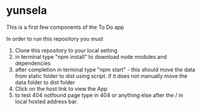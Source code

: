 # yunsela

This is a first few components of the To Do app

In order to run this repository you must 

1. Clone this repository to your local setting
2. in terminal type "npm install" to download node modules and dependencies
3. after completion in terminal type "npm start" - this should move the data from static folder to dist using script. if it does not manually move the data folder to dist folder
4. Click on the host link to view the App
5. to test 404 notfound page type in 404 or anything else after the / in local hosted address bar.
